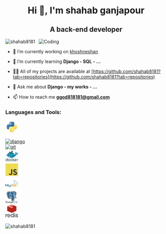 <h1 align="center">Hi 👋, I'm shahab ganjapour</h1>
<h2 align="center">A back-end developer</h2>
<img align="right" alt="Coding" width="400" src="https://www.google.com/url?sa=i&url=https%3A%2F%2Fwww.careerguide.com%2Fcareer%2Fonline-courses%2Fdevelopment-courses%2Fprogramming-languages-courses%2F3-simple-methods-to-polish-your-programming-skills&psig=AOvVaw3KB7vbaqMZ-nnyeFiWY7NF&ust=1703061431384000&source=images&cd=vfe&opi=89978449&ved=0CBEQjRxqFwoTCLD5rq-Mm4MDFQAAAAAdAAAAABAK.gif">

<p align="left"> <img src="https://komarev.com/ghpvc/?username=shahab8181&label=Profile%20views&color=0e75b6&style=flat" alt="shahab8181" /> </p>

- 🔭 I’m currently working on [khoshneshan](khoshneshan.com)

- 🌱 I’m currently learning **Django - SQL - ...**

- 👨‍💻 All of my projects are available at [https://github.com/shahab8181?tab=repositories](https://github.com/shahab8181?tab=repositories)

- 💬 Ask me about **Django - my works - ...**

- 📫 How to reach me **ggod818181@gmail.com**

<h3 align="left">Languages and Tools:</h3>
<a href="https://www.python.org" target="_blank" rel="noreferrer"> <img src="https://raw.githubusercontent.com/devicons/devicon/master/icons/python/python-original.svg" alt="python" width="40" height="40"/> </a><br>
<p align="left"> <a href="https://www.djangoproject.com/" target="_blank" rel="noreferrer"> <img src="https://cdn.worldvectorlogo.com/logos/django.svg" alt="django" width="40" height="40"/> </a> <br>
<a href="https://git-scm.com/" target="_blank" rel="noreferrer"> <img src="https://www.vectorlogo.zone/logos/git-scm/git-scm-icon.svg" alt="git" width="40" height="40"/> </a> <br> 
<a href="https://www.docker.com/" target="_blank" rel="noreferrer"> <img src="https://raw.githubusercontent.com/devicons/devicon/master/icons/docker/docker-original-wordmark.svg" alt="docker" width="40" height="40"/> </a> <br>
<a href="https://developer.mozilla.org/en-US/docs/Web/JavaScript" target="_blank" rel="noreferrer"> <img src="https://raw.githubusercontent.com/devicons/devicon/master/icons/javascript/javascript-original.svg" alt="javascript" width="40" height="40"/> </a> <br>
<a href="https://www.mysql.com/" target="_blank" rel="noreferrer"> <img src="https://raw.githubusercontent.com/devicons/devicon/master/icons/mysql/mysql-original-wordmark.svg" alt="mysql" width="40" height="40"/> </a> <br>
<a href="https://www.postgresql.org" target="_blank" rel="noreferrer"> <img src="https://raw.githubusercontent.com/devicons/devicon/master/icons/postgresql/postgresql-original-wordmark.svg" alt="postgresql" width="40" height="40"/> </a> <br> 
<a href="https://redis.io" target="_blank" rel="noreferrer"> <img src="https://raw.githubusercontent.com/devicons/devicon/master/icons/redis/redis-original-wordmark.svg" alt="redis" width="40" height="40"/> </a> </p>


<p><img align="center" src="https://github-readme-streak-stats.herokuapp.com/?user=shahab8181&" alt="shahab8181" /></p>
